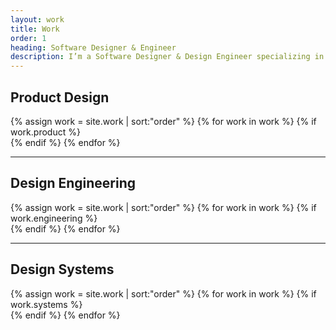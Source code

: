 ```yaml
---
layout: work
title: Work
order: 1
heading: Software Designer & Engineer
description: I’m a Software Designer & Design Engineer specializing in designer / developer tooling and design systems. I like asking questions, searching for answers, and learning how to build new things on the internet.
---
```


<section class="c-grid__section">
  <h2>Product Design</h2>
  <div class="c-grid__work">
    {% assign work = site.work | sort:"order" %}
    {% for work in work %}
    {% if work.product %}
      <div class="c-grid__work--image">
        <a class="c-grid__work--link" href="{{ work.url | prepend: site.baseurl }}" aria-label="{{ work.org }}">
          <img class="c-grid__work----thumbnail" src="..{{ work.logo }}" alt="">
        </a>
      </div>
    {% endif %}
    {% endfor %}
  </div>
</section>

<hr>

<section class="c-grid__section">
  <h2>Design Engineering</h2>
  <div class="c-grid__work">
    {% assign work = site.work | sort:"order" %}
    {% for work in work %}
    {% if work.engineering %}
      <div class="c-grid__work--image">
        <a class="c-grid__work--link" href="{{ work.url | prepend: site.baseurl }}" aria-label="{{ work.org }}">
          <img class="c-grid__work----thumbnail" src="..{{ work.logo }}" alt="">
        </a>
      </div>
    {% endif %}
    {% endfor %}
  </div>
</section>

<hr>

<section class="c-grid__section">
  <h2>Design Systems</h2>
  <div class="c-grid__work">
    {% assign work = site.work | sort:"order" %}
    {% for work in work %}
    {% if work.systems %}
      <div class="c-grid__work--image">
        <a class="c-grid__work--link" href="{{ work.url | prepend: site.baseurl }}" aria-label="{{ work.org }}">
          <img class="c-grid__work----thumbnail" src="..{{ work.logo }}" alt="">
        </a>
      </div>
    {% endif %}
    {% endfor %}
  </div>
</section>
